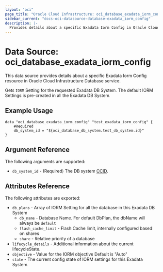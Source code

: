 ```yaml
---
layout: "oci"
page_title: "Oracle Cloud Infrastructure: oci_database_exadata_iorm_config"
sidebar_current: "docs-oci-datasource-database-exadata_iorm_config"
description: |-
  Provides details about a specific Exadata Iorm Config in Oracle Cloud Infrastructure Database service
---
```


# Data Source: oci_database_exadata_iorm_config
This data source provides details about a specific Exadata Iorm Config resource in Oracle Cloud Infrastructure Database service.

Gets `IORM` Setting for the requested Exadata DB System.
The default IORM Settings is pre-created in all the Exadata DB System.


## Example Usage

```hcl
data "oci_database_exadata_iorm_config" "test_exadata_iorm_config" {
	#Required
	db_system_id = "${oci_database_db_system.test_db_system.id}"
}
```

## Argument Reference

The following arguments are supported:

* `db_system_id` - (Required) The DB system [OCID](https://docs.cloud.oracle.com/iaas/Content/General/Concepts/identifiers.htm).


## Attributes Reference

The following attributes are exported:

* `db_plans` - Array of IORM Setting for all the database in this Exadata DB System 
	* `db_name` - Database Name. For default DbPlan, the dbName will always be `default` 
	* `flash_cache_limit` - Flash Cache limit, internally configured based on shares 
	* `share` - Relative priority of a database 
* `lifecycle_details` - Additional information about the current lifecycleState. 
* `objective` - Value for the IORM objective Default is "Auto" 
* `state` - The current config state of IORM settings for this Exadata System. 

